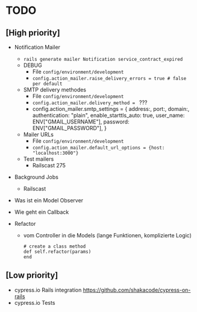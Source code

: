 # TODO

## [High priority]
* Notification Mailer
  * `rails generate mailer Notification service_contract_expired`
  * DEBUG
    * File `config/environment/development`
    * `config.action_mailer.raise_delivery_errors = true # false per default`
  * SMTP delivery methodes
    * File `config/environment/development`
    * `config.action_mailer.delivery_method = ` ???
    * config.action_mailer.smtp_settings = {
        address:,
        port:,
        domain:,
        authentication: "plain",
        enable_starttls_auto: true,
        user_name: ENV["GMAIL_USERNAME"],
        password: ENV["GMAIL_PASSWORD"],
    }
  * Mailer URLs
    * File `config/environment/development`
    * `config.action_mailer.default_url_options = {host: "localhost:3000"}`
  * Test mailers
    * Railscast 275
* Background Jobs
  * Railscast

* Was ist ein Model Observer
* Wie geht ein Callback
* Refactor
  * vom Controller in die Models (lange Funktionen, komplizierte Logic)
    ```
    # create a class method
    def self.refactor(params)
    end
    ```

## [Low priority]
* cypress.io Rails integration https://github.com/shakacode/cypress-on-rails
* cypress.io Tests
